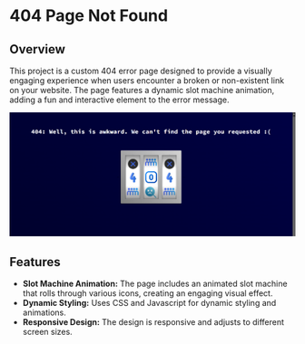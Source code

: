 # 404 Page Not Found

## Overview

This project is a custom 404 error page designed to provide a visually engaging experience when users encounter a broken or non-existent link on your website. The page features a dynamic slot machine animation, adding a fun and interactive element to the error message.

![404 Error Page Screenshot](https://github.com/Shagungupta7/404-slot-machine/blob/main/Screenshot%202024-08-04%20214819.png)

## Features

- **Slot Machine Animation:** The page includes an animated slot machine that rolls through various icons, creating an engaging visual effect.
- **Dynamic Styling:** Uses CSS and Javascript for dynamic styling and animations.
- **Responsive Design:** The design is responsive and adjusts to different screen sizes.

